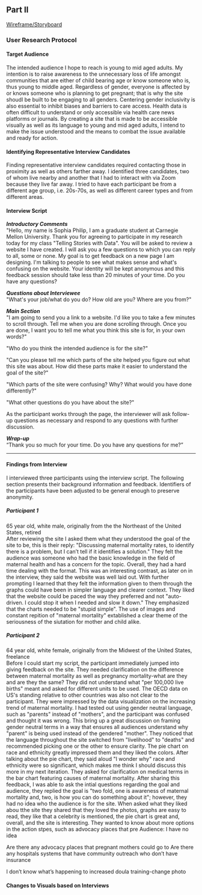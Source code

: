 
## Part II

[Wireframe/Storyboard](https://carnegiemellon.shorthandstories.com/being-a-mother-is-not-all-that-it-seems/index.html)

<script src="https://carnegiemellon.shorthandstories.com/being-a-mother-is-not-all-that-it-seems/embed.js"></script>

### User Research Protocol
#### Target Audience
The intended audience I hope to reach is young to mid aged adults. My intention is to raise awareness to the unnecessary loss of life amongst communities that are either of child bearing age or know someone who is, thus young to middle aged. Regardless of gender, everyone is affected by or knows someone who is planning to get pregnant; that is why the site shoudl be built to be engaging to all genders. Centering gender inclusivity is also essential to inhibit biases and barriers to care access. Health data is often difficult to understand or only accessible via health care news platforms or journals. By creating a site that is made to be accessible visually as well as its language to young and mid aged adults, I intend to make the issue understood and the means to combat the issue available and ready for action. 

#### Identifying Representative Interview Candidates
Finding representative interview candidates required contacting those in proximity as well as others farther away. I identified three candidates, two of whom live nearby and another that I had to interact with via Zoom because they live far away. I tried to have each participant be from a different age group, i.e. 20s-70s, as well as different career types and from different areas.  

#### Interview Script
***Introductory Comments***
<br> 
"Hello, my name is Sophia Philip, I am a graduate student at Carnegie Mellon University. Thank you for agreeing to participate in my research today for my class "Telling Stories with Data". You will be asked to review a website I have created. I will ask you a few questions to which you can reply to all, some or none. My goal is to get feedback on a new page I am designing. I'm talking to people to see what makes sense and what's confusing on the website. Your identity will be kept anonymous and this feedback session should take less than 20 minutes of your time. Do you have any questions?

***Questions about Interviewee***
<br>
"What's your job/what do you do? How old are you? Where are you from?"

***Main Section***
<br>
"I am going to send you a link to a website. I'd like you to take a few minutes to scroll through. Tell me when you are done scrolling through. Once you are done, I want you to tell me what you think this site is for, in your own words?"

"Who do you think the intended audience is for the site?"

"Can you please tell me which parts of the site helped you figure out what this site was about. How did these parts make it easier to understand the goal of the site?"

"Which parts of the site were confusing? Why? What would you have done differently?"

"What other questions do you have about the site?"

As the participant works through the page, the interviewer will ask follow-up questions as necessary and respond to any questions with further discussion.

***Wrap-up***
<br>
“Thank you so much for your time. Do you have any questions for me?”

-------------------------------------------

#### Findings from Interview 

I interviewed three participants using the interview script. The following section presents their background information and feedback. Identifiers of the participants have been adjusted to be general enough to preserve anonymity.

##### Participant 1 
65 year old, white male, originally from the the Northeast of the United States, retired
<br>
After reviewing the site I asked them what they understood the goal of the site to be, this is their reply: "Discussing maternal mortality rates, to identify there is a problem, but I can’t tell if it identifies a solution." They felt the audience was someone who had the basic knowledge in the field of maternal health and has a concern for the topic. Overall, they had a hard time dealing with the format. This was an interesting contrast, as later on in the interview, they said the website was well laid out. With further prompting I learned that they felt the information given to them through the graphs could have been in simpler language and clearer context. They liked that the website could be paced the way they preferred and not "auto-driven. I could stop it when I needed and slow it down." They emphasized that the charts needed to be "stupid simple". The use of images and constant repition of "maternal mortality" extablished a clear theme of the seriousness of the siutation for mother and child alike. 

##### Participant 2
64 year old, white female, originally from the Midwest of the United States, freelance
<br>
Before I could start my script, the participant immediately jumped into giving feedback on the site. They needed clarification on the difference between maternal mortality as well as pregnancy mortality-what are they and are they the same? They did not understand what "per 100,000 live births" meant and asked for different units to be used. The OECD data on US's standing relative to other countries was also not clear to the participant. They were impressed by the data visualization on the increasing trend of maternal mortality. I had tested out using gender neutral language, such as 
"parents" instead of "mothers", and the participant was confused and thought it was wrong. This bring up a great discussion on framing gender neutral terms in a way that ensures all audiences understand why "parent" is being used instead of the gendered "mother". They noticed that the language throughout the site switched from "livelihood" to "deaths" and recommended picking one or the other to ensure clarity. The pie chart on race and ethnicity greatly impressed them and they liked the colors. After talking about the pie chart, they said aloud "I wonder why" race and ethnicity were so significant, which makes me think I should discuss this more in my next iteration. They asked for clarification on medical terms in the bar chart featuring causes of maternal mortality. After sharing this feedback, I was able to ask the intial questions regarding the goal and audience, they replied the goal is "two fold, one is awareness of maternal mortality and, two, is how you can do something about it"; however, they had no idea who the audience is for the site. When asked what they liked abou tthe site they shared that they loved the photos, graphs are easy to read, they like that a celebrity is mentioned, the pie chart is great and, overall, and the site is interesting. They wanted to know about more options in the action stpes, such as advocacy places that pre
Audience: I have no idea



Are there any advocacy places that pregnant mothers could go to 
Are there any hospitals systems that have community outreach who don’t have insurance


I don’t know what’s happening to increased doula training-change photo



#### Changes to Visuals based on Interviews 

